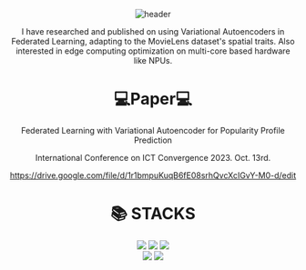 <div align="center">
  
![header](https://capsule-render.vercel.app/api?type=wave&color=gradient&height=300&section=footer&text=Minkyun's%20GitHub&fontSize=90)

</div>

<div align="center">
I have researched and published on using Variational Autoencoders in Federated Learning, adapting to the MovieLens dataset's spatial traits. 
Also interested in edge computing optimization on multi-core based hardware like NPUs.
</div>
  
<div align=center><h1>💻Paper💻</h1></div>
<div align=center>
  
Federated Learning with Variational Autoencoder for Popularity Profile Prediction

International Conference on ICT Convergence 2023. Oct. 13rd.

https://drive.google.com/file/d/1r1bmpuKuqB6fE08srhQvcXcIGvY-M0-d/edit

</div>

<div align=center><h1>📚 STACKS</h1></div>
<div align=center> 
<img src="https://img.shields.io/badge/Python-3776AB?style=for-the-badge&logo=Python&logoColor=white"/> 
<img src="https://img.shields.io/badge/c++-00599C?style=for-the-badge&logo=c%2B%2B&logoColor=white"/>
<img src="https://img.shields.io/badge/c-A8B9CC?style=for-the-badge&logo=c%2B%2B&logoColor=white"/>
<br>
<div align=center> 
<img src="https://img.shields.io/badge/PyTorch-EE4C2C?style=for-the-badge&logo=PyTorch&logoColor=white"/>
<img src="https://img.shields.io/badge/TensorFlow-FF6F00?style=for-the-badge&logo=TensorFlow&logoColor=white"/>
</div>
